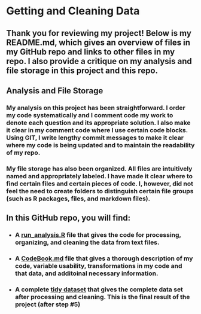 # Getting and Cleaning Data

## Thank you for reviewing my project! Below is my README.md, which gives an overview of files in my GitHub repo and links to other files in my repo. I also provide a critique on my analysis and file storage in this project and this repo.

## Analysis and File Storage

### My analysis on this project has been straightforward. I order my code systematically and I comment code my work to denote each question and its appropriate solution. I also make it clear in my comment code where I use certain code blocks. Using GIT, I write lengthy commit messages to make it clear where my code is being updated and to maintain the readability of my repo. 

### My file storage has also been organized. All files are intuitively named and appropriately labeled. I have made it clear where to find certain files and certain pieces of code. I, however, did not feel the need to create folders to distinguish certain file groups (such as R packages, files, and markdown files).

## In this GitHub repo, you will find:

 - ### A [run_analysis.R](https://github.com/RitCh123/tidydata/blob/main/run_analysis.R) file that gives the code for processing, organizing, and cleaning the data from text files.
 - ### A [CodeBook.md](https://github.com/RitCh123/tidydata/blob/main/CodeBook.md) file that gives a thorough description of my code, variable usability, transformations in my code and that data, and additoinal necessary information.
 - ### A complete [tidy dataset](https://github.com/RitCh123/tidydata/blob/main/tidySet.txt) that gives the complete data set after processing and cleaning. This is the final result of the project (after step #5)



